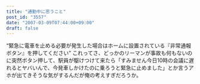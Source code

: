 ```yaml
---
title: "通勤中に思うこと"
post_id: "3557"
date: "2007-03-09T07:44:00+09:00"
draft: false
---
```



“緊急に電車を止める必要が発生した場合はホームに設置されている『非常通報ボタン』を押してください” これってさ、どっかのリーマンが事故も何もないのに突然ボタン押して、駅員が駆けつけて来たら「すみません今日10時の会議に遅れるとヤバいんで、今発車しかけたのに乗ろうと緊急に止めました」とか言うアホが出てきそうな気がするんだが俺の考えすぎだろうか。
